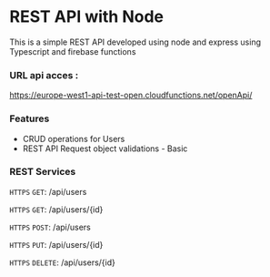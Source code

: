 # REST API with Node 

This is a simple REST API developed using node and express using Typescript and firebase functions

### URL api acces : 

https://europe-west1-api-test-open.cloudfunctions.net/openApi/

### Features

- CRUD operations for Users
- REST API Request object validations - Basic


### REST Services 

```HTTPS``` ```GET```: /api/users

```HTTPS``` ```GET```: /api/users/{id}

```HTTPS``` ```POST```: /api/users

```HTTPS``` ```PUT```: /api/users/{id}

```HTTPS``` ```DELETE```: /api/users/{id}
